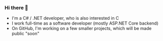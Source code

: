 ### Hi there 👋

<!--
**OronDF343/OronDF343** is a ✨ _special_ ✨ repository because its `README.md` (this file) appears on your GitHub profile.

Here are some ideas to get you started:

- 🔭 I’m currently working on ...
- 🌱 I’m currently learning ...
- 👯 I’m looking to collaborate on ...
- 🤔 I’m looking for help with ...
- 💬 Ask me about ...
- 📫 How to reach me: ...
- 😄 Pronouns: ...
- ⚡ Fun fact: ...
-->
- I'm a C# / .NET developer, who is also interested in C
- I work full-time as a software developer (mostly ASP.NET Core backend)
- On GitHub, I'm working on a few smaller projects, which will be made public "soon"
